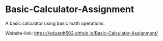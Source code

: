 # Basic-Calculator-Assignment
A basic calculator using basic math operations.

Website-link: https://eduardt562.github.io/Basic-Calculator-Assignment/
